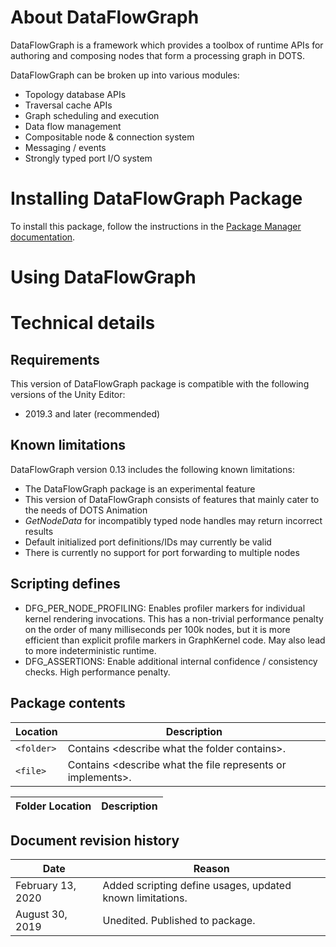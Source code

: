 
# About DataFlowGraph


DataFlowGraph is a framework which provides a toolbox of runtime APIs for authoring and composing nodes that form a processing graph in DOTS. 

DataFlowGraph can be broken up into various modules:
- Topology database APIs
- Traversal cache APIs
- Graph scheduling and execution
- Data flow management
- Compositable node & connection system
- Messaging / events
- Strongly typed port I/O system

# Installing DataFlowGraph Package

To install this package, follow the instructions in the [Package Manager documentation](https://docs.unity3d.com/Packages/com.unity.package-manager-ui@latest/index.html). 


<a name="UsingPackageName"></a>
# Using DataFlowGraph


# Technical details
## Requirements

This version of DataFlowGraph package is compatible with the following versions of the Unity Editor:

* 2019.3 and later (recommended)


## Known limitations

DataFlowGraph version 0.13 includes the following known limitations:

* The DataFlowGraph package is an experimental feature 
* This version of DataFlowGraph consists of features that mainly cater to the needs of DOTS Animation
* _GetNodeData_ for incompatibly typed node handles may return incorrect results
* Default initialized port definitions/IDs may currently be valid
* There is currently no support for port forwarding to multiple nodes

## Scripting defines
* DFG_PER_NODE_PROFILING: Enables profiler markers for individual kernel rendering invocations. This has a non-trivial performance penalty on the order of many milliseconds per 100k nodes, but it is more efficient than explicit profile markers in GraphKernel code. May also lead to more indeterministic runtime.
* DFG_ASSERTIONS: Enable additional internal confidence / consistency checks. High performance penalty.

## Package contents

|Location|Description|
|---|---|
|`<folder>`|Contains &lt;describe what the folder contains&gt;.|
|`<file>`|Contains &lt;describe what the file represents or implements&gt;.|


|Folder Location|Description|
|---|---|

## Document revision history
 
|Date|Reason|
|---|---|
|February 13, 2020|Added scripting define usages, updated known limitations.|
|August 30, 2019|Unedited. Published to package.|
